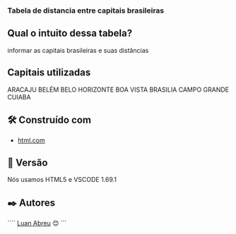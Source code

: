 ### Tabela de distancia entre capitais brasileiras

## Qual o intuito dessa tabela?
informar as capitais brasileiras e suas distâncias

## Capitais utilizadas

ARACAJU
BELÉM
BELO HORIZONTE 
BOA VISTA
BRASILIA 
CAMPO GRANDE
CUIABA

## 🛠️ Construído com
* [html.com]()

## 📌 Versão

Nós usamos HTML5 e VSCODE 1.69.1 

## ✒️ Autores
´´´´
[Luan Abreu](https://gist.github.com/luan18alencar) 😊
´´´
